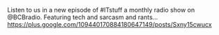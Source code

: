 Listen to us in a new episode of #ITstuff a monthly radio show on @BCBradio. Featuring tech and sarcasm and rants… https://plus.google.com/109440170884180647149/posts/Sxny15cwucx